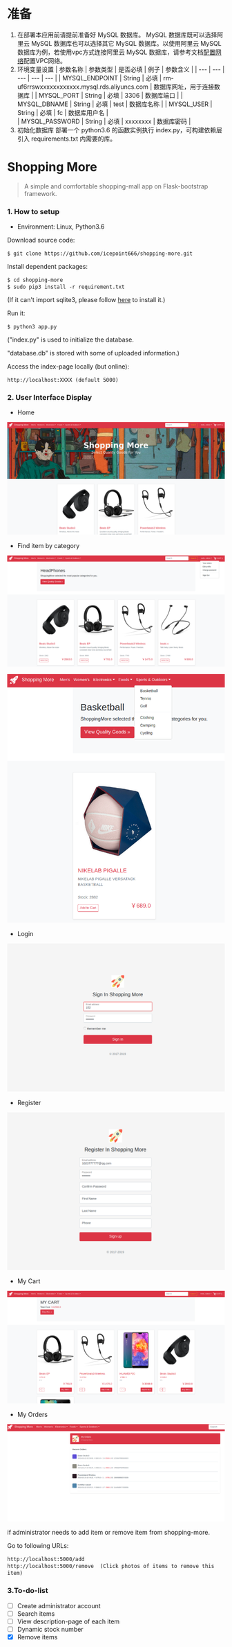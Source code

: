 # 准备
1. 在部署本应用前请提前准备好 MySQL 数据库。
MySQL 数据库既可以选择阿里云 MySQL 数据库也可以选择其它 MySQL 数据库。以使用阿里云 MySQL 数据库为例，若使用vpc方式连接阿里云 MySQL 数据库，请参考文档[配置网络](https://help.aliyun.com/document_detail/84514.html)配置VPC网络。
2. 环境变量设置
| 参数名称 | 参数类型 | 是否必填 | 例子 |   参数含义 | 
| --- |  --- |  --- | --- | --- |
| MYSQL_ENDPOINT | String | 必填 | rm-uf6rrswxxxxxxxxxxxx.mysql.rds.aliyuncs.com |   数据库网址，用于连接数据库 |
| MYSQL_PORT | String | 必填 | 3306 |   数据库端口 | 
| MYSQL_DBNAME | String | 必填 | test |   数据库名称 | 
| MYSQL_USER | String | 必填 | fc |   数据库用户名 |  
| MYSQL_PASSWORD | String | 必填 | xxxxxxxx |   数据库密码 |  
3. 初始化数据库
部署一个 python3.6 的函数实例执行 index.py，可构建依赖层引入 requirements.txt 内需要的库。

# Shopping More
> A simple and comfortable shopping-mall app on Flask-bootstrap framework.
### 1. How to setup
- Environment: Linux, Python3.6

Download source code: 
```shell
$ git clone https://github.com/icepoint666/shopping-more.git
```
Install dependent packages:
```shell
$ cd shopping-more
$ sudo pip3 install -r requirement.txt
```
(If it can't import sqlite3, please follow [here](https://icepoint666.github.io/2019/02/12/sqlite3-install/) to install it.)

Run it:
```shell
$ python3 app.py
```
("index.py" is used to initialize the database.

"database.db" is stored with some of uploaded information.)

Access the index-page locally (but online):
```
http://localhost:XXXX (default 5000)
```

### 2. User Interface Display

- Home

![](__pics/home.png)

- Find item by category

![](__pics/category.png)

![](__pics/basketball.png)

- Login

![](__pics/login.png)

- Register

![](__pics/register.png)

- My Cart

![](__pics/cart.png)

- My Orders

![](__pics/order.png)

if administrator needs to add item or remove item from shopping-more.

Go to following URLs:
```buildoutcfg
http://localhost:5000/add
http://localhost:5000/remove  (Click photos of items to remove this item)
```

### 3.To-do-list
- [ ] Create administrator account
- [ ] Search items
- [ ] View description-page of each item
- [ ] Dynamic stock number
- [x] Remove items
